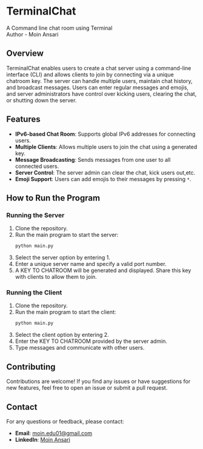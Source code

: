 # TerminalChat
A Command line chat room using Terminal
<br>Author - Moin Ansari

## Overview

TerminalChat enables users to create a chat server using a command-line interface (CLI) and allows clients to join by connecting via a unique chatroom key. The server can handle multiple users, maintain chat history, and broadcast messages. Users can enter regular messages and emojis, and server administrators have control over kicking users, clearing the chat, or shutting down the server.

## Features

- **IPv6-based Chat Room**: Supports global IPv6 addresses for connecting users.
- **Multiple Clients**: Allows multiple users to join the chat using a generated key.
- **Message Broadcasting**: Sends messages from one user to all connected users.
- **Server Control**: The server admin can clear the chat, kick users out,etc.
- **Emoji Support**: Users can add emojis to their messages by pressing `*`.

## How to Run the Program

### Running the Server

1. Clone the repository.
2. Run the main program to start the server:
   ```bash
   python main.py
   ```
3. Select the server option by entering 1.
4. Enter a unique server name and specify a valid port number.
5. A KEY TO CHATROOM will be generated and displayed. Share this key with clients to allow them to join.

### Running the Client

1. Clone the repository.
2. Run the main program to start the client:
   ```bash
   python main.py
   ```
3. Select the client option by entering 2.
4. Enter the KEY TO CHATROOM provided by the server admin.
5. Type messages and communicate with other users.

## Contributing

Contributions are welcome! If you find any issues or have suggestions for new features, feel free to open an issue or submit a pull request.

## Contact

For any questions or feedback, please contact:

- **Email**: moin.edu01@gmail.com
- **LinkedIn**: [Moin Ansari](https://www.linkedin.com/in/moin-ansari1817/)